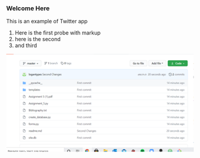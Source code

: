### Welcome Here

This is an example of Twitter app

1. Here is the first probe with markup
2. here is the second
3. and third


![GitHub Logo](/Pic1.PNG)
